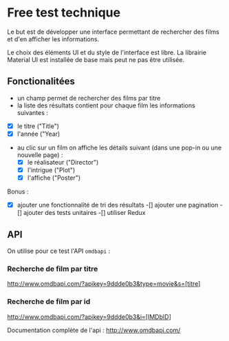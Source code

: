 # Free test technique

Le but est de développer une interface permettant de rechercher des films et d'en afficher les informations.

Le choix des éléments UI et du style de l'interface est libre. La librairie Material UI est installée de base mais peut ne pas être utilisée.

## Fonctionalitées

* un champ permet de rechercher des films par titre 
* la liste des résultats contient pour chaque film les informations suivantes :
 - [x] le titre ("Title")
 - [x] l'année ("Year)
* au clic sur un film on affiche les détails suivant (dans une pop-in ou une nouvelle page) :
  -[x] le réalisateur ("Director")
  -[x] l'intrigue ("Plot")
  -[x] l'affiche ("Poster")

Bonus :
-[x] ajouter une fonctionnalité de tri des résultats
-[] ajouter une pagination
-[] ajouter des tests unitaires
-[] utiliser Redux

## API

On utilise pour ce test l'API `omdbapi` :

### Recherche de film par titre

http://www.omdbapi.com/?apikey=9ddde0b3&type=movie&s=[titre]

### Recherche de film par id

http://www.omdbapi.com/?apikey=9ddde0b3&i=[IMDbID]

Documentation complète de l'api : http://www.omdbapi.com/
